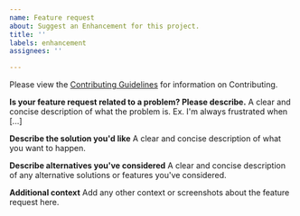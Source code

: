 ```yaml
---
name: Feature request
about: Suggest an Enhancement for this project.
title: ''
labels: enhancement
assignees: ''

---
```


Please view the [Contributing Guidelines](https://github.com/Bluejee/Sudoku_Solver/blob/main/CONTRIBUTING.md) for information on Contributing.

**Is your feature request related to a problem? Please describe.**
A clear and concise description of what the problem is. Ex. I'm always frustrated when [...]

**Describe the solution you'd like**
A clear and concise description of what you want to happen.

**Describe alternatives you've considered**
A clear and concise description of any alternative solutions or features you've considered.

**Additional context**
Add any other context or screenshots about the feature request here.
